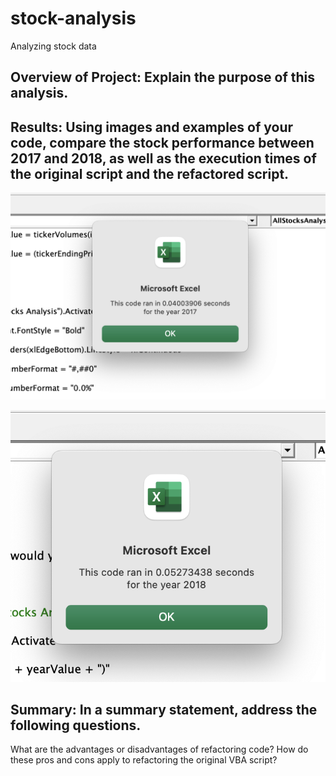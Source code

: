 # stock-analysis
Analyzing stock data

## Overview of Project: Explain the purpose of this analysis.

## Results: Using images and examples of your code, compare the stock performance between 2017 and 2018, as well as the execution times of the original script and the refactored script.




![VBA-Challenge - 2017 - time](/resources/VBA_Challenge_2017.png)


![VBA-Challenge - 2018 - time](/resources/VBA_Challenge_2018.png)


## Summary: In a summary statement, address the following questions.
What are the advantages or disadvantages of refactoring code?
How do these pros and cons apply to refactoring the original VBA script?

